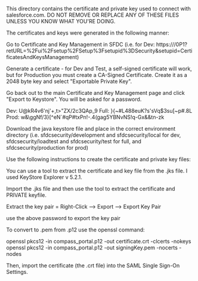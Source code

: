 This directory contains the certificate and private key used to connect with salesforce.com.  DO NOT REMOVE OR REPLACE ANY OF THESE FILES UNLESS YOU KNOW WHAT YOU'RE DOING.

The certificates and keys were generated in the following manner:

Go to Certificate and Key Management in SFDC (i.e. for Dev: https://<yoururl>/0P1?retURL=%2Fui%2Fsetup%2FSetup%3Fsetupid%3DSecurity&setupid=CertificatesAndKeysManagement)

Generate a certificate - for Dev and Test, a self-signed certificate will work, but for Production you must create a CA-Signed Certificate.  Create it as a 2048 byte key and select "Exportable Private Key".

Go back out to the main Certificate and Key Management page and click "Export to Keystore".  You will be asked for a password.

Dev: U@kR4v6'nj'+,t>"ZX\/2c3QAp_9
Full: }{~#L488euK?s'sVq$3su[~p#.8L
Prod: w&\ggNf/3}[^eN`#qP#txPn!-.4(gag5YBNvNS!q-Gx&&tn-zk

Download the java keystore file and place in the correct environment directory (i.e. sfdcsecurity/development and sfdcsecurity/local for dev, sfdcsecurity/loadtest and sfdcsecurity/test for full, and sfdcsecurity/production for prod)

Use the following instructions to create the certificate and private key files:

You can use a tool to extract the certificate and key file from the .jks file.  I used KeyStore Explorer v 5.2.1.

Import the .jks file and then use the tool to extract the certificate and PRIVATE keyfile.

Extract the key pair = Right-Click --> Export -->  Export Key Pair

use the above password to export the key pair

To convert to .pem from .p12 use the openssl command:

openssl pkcs12 -in compass_portal.p12 -out certificate.crt -clcerts -nokeys
openssl pkcs12 -in compass_portal.p12 -out signingKey.pem -nocerts -nodes


Then, import the certificate (the .crt file) into the SAML Single Sign-On Settings.
